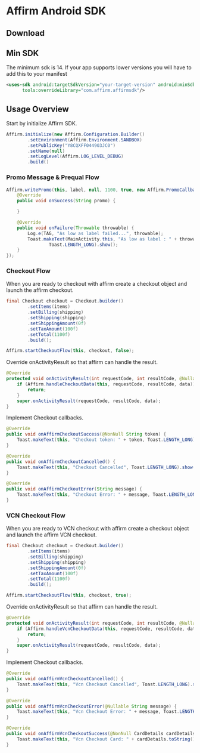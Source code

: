 Affirm Android SDK
==================

## Download



## Min SDK

The minimum sdk is 14. If your app supports lower versions you will have to add this to your manifest

```xml
<uses-sdk android:targetSdkVersion="your-target-version" android:minSdkVersion="your-min-sdk-version"
      tools:overrideLibrary="com.affirm.affirmsdk"/>
```

## Usage Overview
Start by initialize Affirm SDK.

```java
Affirm.initialize(new Affirm.Configuration.Builder()
        .setEnvironment(Affirm.Environment.SANDBOX)
        .setPublicKey("Y8CQXFF044903JC0")
        .setName(null)
        .setLogLevel(Affirm.LOG_LEVEL_DEBUG)
        .build()
```

### Promo Message & Prequal Flow
```java
Affirm.writePromo(this, label, null, 1100, true, new Affirm.PromoCallback() {
    @Override
    public void onSuccess(String promo) {

    }

    @Override
    public void onFailure(Throwable throwable) {
        Log.e(TAG, "As low as label failed...", throwable);
        Toast.makeText(MainActivity.this, "As low as label : " + throwable.getMessage(),
                Toast.LENGTH_LONG).show();
    }
});
```

### Checkout Flow
When you are ready to checkout with affirm create a checkout object
and launch the affirm checkout.


```java
final Checkout checkout = Checkout.builder()
        .setItems(items)
        .setBilling(shipping)
        .setShipping(shipping)
        .setShippingAmount(0f)
        .setTaxAmount(100f)
        .setTotal(1100f)
        .build();

Affirm.startCheckoutFlow(this, checkout, false);
```

Override onActivityResult so that affirm can handle the result.

```java
@Override
protected void onActivityResult(int requestCode, int resultCode, @Nullable Intent data) {
    if (Affirm.handleCheckoutData(this, requestCode, resultCode, data)) {
        return;
    }
    super.onActivityResult(requestCode, resultCode, data);
}
```

Implement Checkout callbacks.

```java
@Override
public void onAffirmCheckoutSuccess(@NonNull String token) {
    Toast.makeText(this, "Checkout token: " + token, Toast.LENGTH_LONG).show();
}

@Override
public void onAffirmCheckoutCancelled() {
    Toast.makeText(this, "Checkout Cancelled", Toast.LENGTH_LONG).show();
}

@Override
public void onAffirmCheckoutError(String message) {
    Toast.makeText(this, "Checkout Error: " + message, Toast.LENGTH_LONG).show();
}
```

### VCN Checkout Flow
When you are ready to VCN checkout with affirm create a checkout object
and launch the affirm VCN checkout.

```java
final Checkout checkout = Checkout.builder()
        .setItems(items)
        .setBilling(shipping)
        .setShipping(shipping)
        .setShippingAmount(0f)
        .setTaxAmount(100f)
        .setTotal(1100f)
        .build();

Affirm.startCheckoutFlow(this, checkout, true);
```

Override onActivityResult so that affirm can handle the result.

```java
@Override
protected void onActivityResult(int requestCode, int resultCode, @Nullable Intent data) {
    if (Affirm.handleVcnCheckoutData(this, requestCode, resultCode, data)) {
        return;
    }
    super.onActivityResult(requestCode, resultCode, data);
}
```

Implement Checkout callbacks.

```java
@Override
public void onAffirmVcnCheckoutCancelled() {
    Toast.makeText(this, "Vcn Checkout Cancelled", Toast.LENGTH_LONG).show();
}

@Override
public void onAffirmVcnCheckoutError(@Nullable String message) {
    Toast.makeText(this, "Vcn Checkout Error: " + message, Toast.LENGTH_LONG).show();
}

@Override
public void onAffirmVcnCheckoutSuccess(@NonNull CardDetails cardDetails) {
    Toast.makeText(this, "Vcn Checkout Card: " + cardDetails.toString(), Toast.LENGTH_LONG).show();
}
```